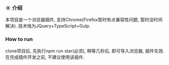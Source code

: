 ### ☀️ 介绍

本项目是一个浏览器插件, 支持Chrome(Firefox暂时有点兼容性问题, 暂时没时间解决). 技术栈为JQuery+TypeScript+Gulp.

### How to run

clone项目后, 先执行npm run star(必须), 稍等几秒后, 即可导入浏览器, 插件生效. 在完成插件开发之前, 不建议使用该插件.